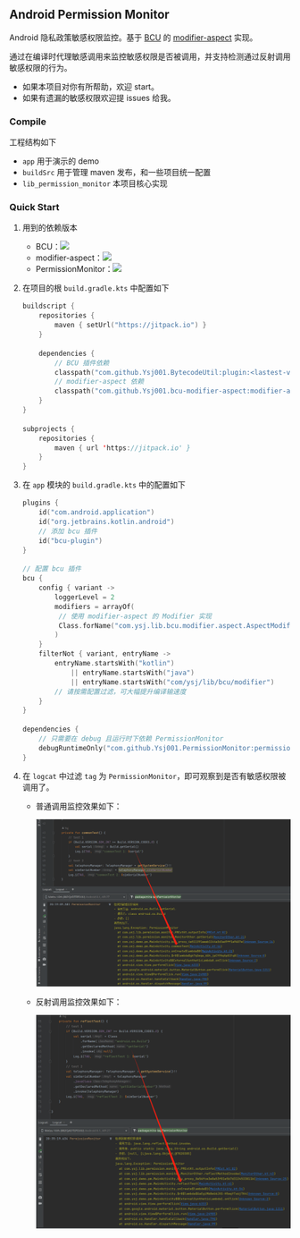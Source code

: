 ## Android Permission Monitor

Android 隐私政策敏感权限监控。基于 [BCU](https://github.com/Ysj001/BytecodeUtil) 的 [modifier-aspect](https://github.com/Ysj001/bcu-modifier-aspect) 实现。

通过在编译时代理敏感调用来监控敏感权限是否被调用，并支持检测通过反射调用敏感权限的行为。

- 如果本项目对你有所帮助，欢迎 start。
- 如果有遗漏的敏感权限欢迎提 issues 给我。

### Compile

工程结构如下

- `app` 用于演示的 demo
- `buildSrc` 用于管理 maven 发布，和一些项目统一配置
- `lib_permission_monitor` 本项目核心实现

### Quick Start

1. 用到的依赖版本

   - BCU：[![](https://jitpack.io/v/Ysj001/BytecodeUtil.svg)](https://jitpack.io/#Ysj001/BytecodeUtil)
   - modifier-aspect：[![](https://jitpack.io/v/Ysj001/bcu-modifier-aspect.svg)](https://jitpack.io/#Ysj001/bcu-modifier-aspect)
   - PermissionMonitor：[![](https://jitpack.io/v/Ysj001/PermissionMonitor.svg)](https://jitpack.io/#Ysj001/PermissionMonitor)

2. 在项目的根 `build.gradle.kts` 中配置如下

   ```kotlin
   buildscript {
       repositories {
           maven { setUrl("https://jitpack.io") }
       }
       
       dependencies {
           // BCU 插件依赖
           classpath("com.github.Ysj001.BytecodeUtil:plugin:<lastest-version>")
           // modifier-aspect 依赖
           classpath("com.github.Ysj001.bcu-modifier-aspect:modifier-aspect:<lastest-version>")
       }
   }
   
   subprojects {
       repositories {
           maven { url 'https://jitpack.io' }
       }
   }
   ```

3. 在 `app` 模块的 `build.gradle.kts` 中的配置如下

   ```kotlin
   plugins {
       id("com.android.application")
       id("org.jetbrains.kotlin.android")
       // 添加 bcu 插件
       id("bcu-plugin")
   }
   
   // 配置 bcu 插件
   bcu {
       config { variant ->
           loggerLevel = 2
           modifiers = arrayOf(
           	// 使用 modifier-aspect 的 Modifier 实现
           	Class.forName("com.ysj.lib.bcu.modifier.aspect.AspectModifier"),
           )
       }
       filterNot { variant, entryName ->
           entryName.startsWith("kotlin")
               || entryName.startsWith("java")
               || entryName.startsWith("com/ysj/lib/bcu/modifier")
           // 请按需配置过滤，可大幅提升编译输速度
       }
   }
   
   dependencies {
       // 只需要在 debug 且运行时下依赖 PermissionMonitor
       debugRuntimeOnly("com.github.Ysj001.PermissionMonitor:permission-monitor:<lastest-version>")
   }
   ```

4. 在 `logcat` 中过滤  `tag` 为 `PermissionMonitor`，即可观察到是否有敏感权限被调用了。

   - 普通调用监控效果如下：

     ![普通调用](readme_assets/1.png)

   - 反射调用监控效果如下：

     ![反射调用](readme_assets/2.png)



